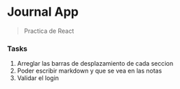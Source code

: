 # Journal App

> Practica de React



### Tasks

1. Arreglar las barras de desplazamiento de cada seccion
2. Poder escribir markdown y que se vea en las notas
3. Validar el login
